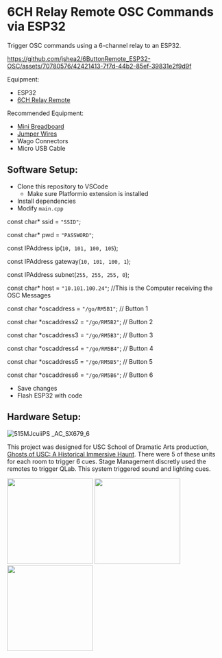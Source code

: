 # 6CH Relay Remote OSC Commands via ESP32

Trigger OSC commands using a 6-channel relay to an ESP32. 

https://github.com/jshea2/6ButtonRemote_ESP32-OSC/assets/70780576/42421413-7f7d-44b2-85ef-39831e2f9d9f

Equipment:
- ESP32
- [6CH Relay Remote](https://www.amazon.com/gp/product/B08PL29N3R/ref=ppx_yo_dt_b_asin_title_o06_s00?ie=UTF8&psc=1)

Recommended Equipment:
- [Mini Breadboard](https://www.amazon.com/gp/product/B071KCZZ4K/ref=ppx_yo_dt_b_asin_title_o01_s00?ie=UTF8&psc=1)
- [Jumper Wires](https://www.amazon.com/gp/product/B07GD25V8D/ref=ppx_yo_dt_b_asin_title_o01_s00?ie=UTF8&psc=1)
- Wago Connectors
- Micro USB Cable

## Software Setup:
- Clone this repository to VSCode
  - Make sure Platformio extension is installed
- Install dependencies
- Modify `main.cpp`


const char* ssid = `"SSID"`;


const char* pwd = `"PASSWORD"`;


const IPAddress ip(`10, 101, 100, 105`);


const IPAddress gateway(`10, 101, 100, 1`);


const IPAddress subnet(`255, 255, 255, 0`);

const char* host = `"10.101.100.24"`; //This is the Computer receiving the OSC Messages

const char *oscaddress = `"/go/RM5B1"`; // Button 1


const char *oscaddress2 = `"/go/RM5B2"`; // Button 2


const char *oscaddress3 = `"/go/RM5B3"`; // Button 3


const char *oscaddress4 = `"/go/RM5B4"`; // Button 4


const char *oscaddress5 = `"/go/RM5B5"`; // Button 5


const char *oscaddress6 = `"/go/RM5B6"`; // Button 6



- Save changes
- Flash ESP32 with code

## Hardware Setup:
![515MJcuiiPS _AC_SX679_6](https://github.com/jshea2/6ButtonRemote_ESP32-OSC/assets/70780576/bc3c9ed8-ab2f-4873-9918-7798e89e7e22)


This project was designed for USC School of Dramatic Arts production, [Ghosts of USC: A Historical Immersive Haunt](https://dramaticarts.usc.edu/ghosts-of-usc-a-historical-immersive-haunt/). There were 5 of these units for each room to trigger 6 cues. Stage Management discretly used the remotes to trigger QLab. This system triggered sound and lighting cues.

<img src="https://github.com/jshea2/6ButtonRemote_ESP32-OSC/assets/70780576/8f5237dd-62fb-4a9b-8e35-d615854dfd39" width="200">
<img src="https://github.com/jshea2/6ButtonRemote_ESP32-OSC/assets/70780576/b650f7ce-3f78-41d3-a7cf-540f8f8a089b" width="200">
<img src="https://github.com/jshea2/6ButtonRemote_ESP32-OSC/assets/70780576/a8518ef5-ecdd-479d-a4b4-29dc72a8030c" width="200">

